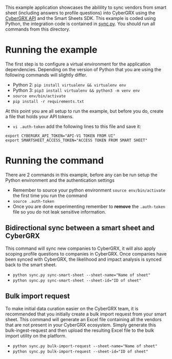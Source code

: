 This example application showcases the abilility to sync vendors from smart sheet (including answers to profile questions) into CyberGRX using the [CyberGRX API](https://api.cybergrx.com/v1/swagger/) and the Smart Sheets SDK.  This example is coded using Python, the integration code is contained in [sync.py](./sync.py).  You should run all commands from this directory.

# Running the example
The first step is to configure a virtual environment for the application dependencies.  Depending on the version of Python that you are using the following commands will slightly differ.
- Python 2: `pip install virtualenv && virtualenv env`
- Python 3: `pip3 install virtualenv && python3 -m venv env`
- `source env/bin/activate`
- `pip install -r requirements.txt`

At this point you are all setup to run the example, but before you do, create a file that holds your API tokens. 
- `vi .auth-token` add the following lines to this file and save it:
```
export CYBERGRX_API_TOKEN="API-V1 TOKEN FROM UI"
export SMARTSHEET_ACCESS_TOKEN="ACCESS TOKEN FROM SMART SHEET"
```

# Running the command
There are 2 commands in this example, before any can be run setup the Python environment and the authentication settings
- Remember to source your python environment `source env/bin/activate` the first time you run the command
- `source .auth-token`
- Once you are done experimenting remember to **remove** the `.auth-token` file so you do not leak sensitive information.

## Bidirectional sync between a smart sheet and CyberGRX
This command will sync new companies to CyberGRX, it will also apply scoping profile questions to companies in CyberGRX.  Once companies have been synced with CyberGRX, the likelihood and impact analysis is synced back to the smart sheet.
- `python sync.py sync-smart-sheet --sheet-name="Name of sheet"`
- `python sync.py sync-smart-sheet --sheet-id="ID of sheet"`

## Bulk import request
To make initial data curation easier on the CyberGRX team, it is recommended that you initially create a bulk import request from your smart sheet.  This command will generate an Excel file containing all the vendors that are not present in your CyberGRX ecosystem.  Simply generate this bulk-ingest-request and then upload the resulting Excel file to the bulk import utility on the platform.
- `python sync.py bulk-import-request --sheet-name="Name of sheet"`
- `python sync.py bulk-import-request --sheet-id="ID of sheet"`